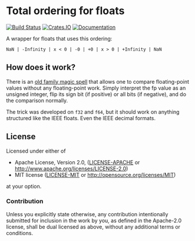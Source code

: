Total ordering for floats
=========================

[![Build Status](https://travis-ci.org/notriddle/rust-float-ord.svg?branch=master)](https://travis-ci.org/notriddle/rust-float-ord)
[![Crates.IO](https://img.shields.io/crates/v/float-ord.svg)](https://crates.io/crates/float-ord)
[![Documentation](https://docs.rs/float-ord/badge.svg)](https://docs.rs/float-ord)

A wrapper for floats that uses this ordering:

    NaN | -Infinity | x < 0 | -0 | +0 | x > 0 | +Infinity | NaN

## How does it work?

There is an [old family magic spell](http://stereopsis.com/radix.html) that
allows one to compare floating-point values without any floating-point work.
Simply interpret the fp value as an unsigned integer, flip its sign bit (if
positive) or all bits (if negative), and do the comparison normally.

The trick was developed on `f32` and `f64`, but it should work on anything
structured like the IEEE floats. Even the IEEE decimal formats.

## License

Licensed under either of

 * Apache License, Version 2.0, ([LICENSE-APACHE](LICENSE-APACHE) or http://www.apache.org/licenses/LICENSE-2.0)
 * MIT license ([LICENSE-MIT](LICENSE-MIT) or http://opensource.org/licenses/MIT)

at your option.

### Contribution

Unless you explicitly state otherwise, any contribution intentionally
submitted for inclusion in the work by you, as defined in the Apache-2.0
license, shall be dual licensed as above, without any additional terms or
conditions.
